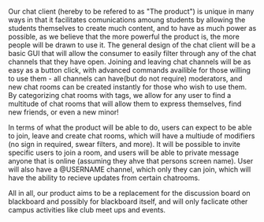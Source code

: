   Our chat client (hereby to be refered to as "The product") is unique in many ways in that it facilitates comunications amoung students by allowing the students themselves to create much content, and to have as much power as possible, as we believe that the more powerful the product is, the more people will be drawn to use it. The general design of the chat client will be a basic GUI that will allow the consumer to easily filter through any of the chat channels that they have open. Joining and leaving chat channels will be as easy as a button click, with advanced commands availible for those willing to use them - all channels can have(but do not require) moderators, and new chat rooms can be created instantly for those who wish to use them. By categorizing chat rooms with tags, we allow for any user to find a multitude of chat rooms that will allow them to express themselves, find new friends, or even a new minor!
  
  
  In terms of what the product will be able to do, users can expect to be able to join, leave and create chat rooms, which will have a multiude of modifiers (no sign in required, swear filters, and more). It will be possible to invite specific users to join a room, and users will be able to private message anyone that is online (assuming they ahve that persons screen name). User will also have a @USERNAME channel, which only they can join, which will have the ability to recieve updates from certain chatrooms. 
  
  
  All in all, our product aims to be a replacement for the discussion board on blackboard and possibly for blackboard itself, and will only faclicate other campus activities like club meet ups and events.



